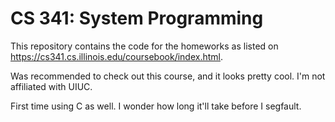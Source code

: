 # CS 341: System Programming

This repository contains the code for the homeworks as listed on https://cs341.cs.illinois.edu/coursebook/index.html.

Was recommended to check out this course, and it looks pretty cool. I'm not affiliated with UIUC.

First time using C as well. I wonder how long it'll take before I segfault.